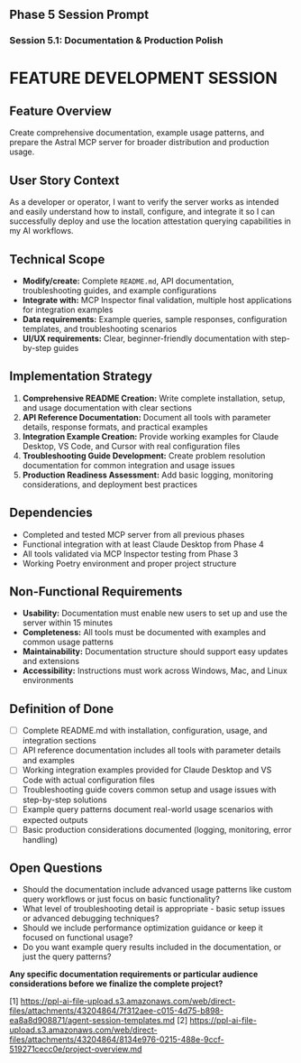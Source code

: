 ## Phase 5 Session Prompt

### Session 5.1: Documentation & Production Polish

# FEATURE DEVELOPMENT SESSION

## Feature Overview

Create comprehensive documentation, example usage patterns, and prepare the Astral MCP server for broader distribution and production usage.

## User Story Context

As a developer or operator, I want to verify the server works as intended and easily understand how to install, configure, and integrate it so I can successfully deploy and use the location attestation querying capabilities in my AI workflows.

## Technical Scope

- **Modify/create:** Complete `README.md`, API documentation, troubleshooting guides, and example configurations
- **Integrate with:** MCP Inspector final validation, multiple host applications for integration examples
- **Data requirements:** Example queries, sample responses, configuration templates, and troubleshooting scenarios
- **UI/UX requirements:** Clear, beginner-friendly documentation with step-by-step guides

## Implementation Strategy

1. **Comprehensive README Creation:** Write complete installation, setup, and usage documentation with clear sections
2. **API Reference Documentation:** Document all tools with parameter details, response formats, and practical examples
3. **Integration Example Creation:** Provide working examples for Claude Desktop, VS Code, and Cursor with real configuration files
4. **Troubleshooting Guide Development:** Create problem resolution documentation for common integration and usage issues
5. **Production Readiness Assessment:** Add basic logging, monitoring considerations, and deployment best practices

## Dependencies

- Completed and tested MCP server from all previous phases
- Functional integration with at least Claude Desktop from Phase 4
- All tools validated via MCP Inspector testing from Phase 3
- Working Poetry environment and proper project structure

## Non-Functional Requirements

- **Usability:** Documentation must enable new users to set up and use the server within 15 minutes
- **Completeness:** All tools must be documented with examples and common usage patterns
- **Maintainability:** Documentation structure should support easy updates and extensions
- **Accessibility:** Instructions must work across Windows, Mac, and Linux environments

## Definition of Done

- [ ] Complete README.md with installation, configuration, usage, and integration sections
- [ ] API reference documentation includes all tools with parameter details and examples
- [ ] Working integration examples provided for Claude Desktop and VS Code with actual configuration files
- [ ] Troubleshooting guide covers common setup and usage issues with step-by-step solutions
- [ ] Example query patterns document real-world usage scenarios with expected outputs
- [ ] Basic production considerations documented (logging, monitoring, error handling)

## Open Questions

- Should the documentation include advanced usage patterns like custom query workflows or just focus on basic functionality?
- What level of troubleshooting detail is appropriate - basic setup issues or advanced debugging techniques?
- Should we include performance optimization guidance or keep it focused on functional usage?
- Do you want example query results included in the documentation, or just the query patterns?

**Any specific documentation requirements or particular audience considerations before we finalize the complete project?**

[1] <https://ppl-ai-file-upload.s3.amazonaws.com/web/direct-files/attachments/43204864/7f312aee-c015-4d75-b898-ea8a8d908871/agent-session-templates.md>
[2] <https://ppl-ai-file-upload.s3.amazonaws.com/web/direct-files/attachments/43204864/8134e976-0215-488e-9ccf-519271cecc0e/project-overview.md>
